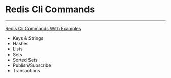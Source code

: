# Redis Cli Commands

----------

[Redis Cli Commands With Examples](https://github.com/BilgesPage/Redis-Cli-Commands/blob/master/Redis_cli_commands.txt)

* Keys & Strings
* Hashes
* Lists
* Sets
* Sorted Sets
* Publish/Subscribe
* Transactions
